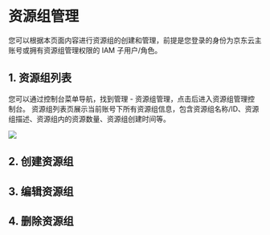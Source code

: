 # 资源组管理
您可以根据本页面内容进行资源组的创建和管理，前提是您登录的身份为京东云主账号或拥有资源组管理权限的 IAM 子用户/角色。
## 1. 资源组列表
您可以通过控制台菜单导航，找到管理 - 资源组管理，点击后进入资源组管理控制台。
资源组列表页展示当前账号下所有资源组信息，包含资源组名称/ID、资源组描述、资源组内的资源数量、资源组创建时间等。

![](../../../../../image/Resource-Group/Management/rg-list.png)

## 2. 创建资源组

## 3. 编辑资源组

## 4. 删除资源组
